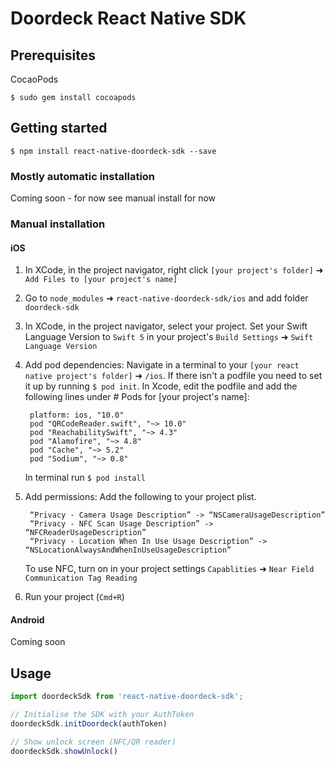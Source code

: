# Doordeck React Native SDK 

## Prerequisites

CocaoPods

`$ sudo gem install cocoapods`

## Getting started

`$ npm install react-native-doordeck-sdk --save`

### Mostly automatic installation

Coming soon - for now see manual install for now

### Manual installation


#### iOS

1. In XCode, in the project navigator, right click `[your project's folder]` ➜ `Add Files to [your project's name]`
2. Go to `node_modules` ➜ `react-native-doordeck-sdk/ios` and add folder `doordeck-sdk`
3. In XCode, in the project navigator, select your project. Set your Swift Language Version to `Swift 5` in your project's `Build Settings` ➜ `Swift Language Version`
4. Add pod dependencies:
	Navigate in a terminal to your `[your react native project's folder]` ➜ `/ios`. 
	If there isn't a podfile you need to set it up by running 
	`$ pod init`. In Xcode, edit the podfile and add the following lines under # Pods for [your project's name]:
		
		platform: ios, "10.0"
		pod "QRCodeReader.swift", "~> 10.0"
		pod "ReachabilitySwift", "~> 4.3"
		pod "Alamofire", "~> 4.8"
		pod "Cache", "~> 5.2"
		pod "Sodium", "~> 0.8"

	In terminal run `$ pod install`
5. Add permissions:
	Add the following to your project plist.

		“Privacy - Camera Usage Description” -> “NSCameraUsageDescription”
		“Privacy - NFC Scan Usage Description” -> “NFCReaderUsageDescription”
		“Privacy - Location When In Use Usage Description” -> “NSLocationAlwaysAndWhenInUseUsageDescription”

	To use NFC, turn on in your project settings `Capablities` ➜ `Near Field Communication Tag Reading`
5. Run your project (`Cmd+R`)

#### Android

Coming soon


## Usage
```javascript
import doordeckSdk from 'react-native-doordeck-sdk';

// Initialise the SDK with your AuthToken
doordeckSdk.initDoordeck(authToken)

// Show unlock screen (NFC/QR reader)
doordeckSdk.showUnlock()
```
  